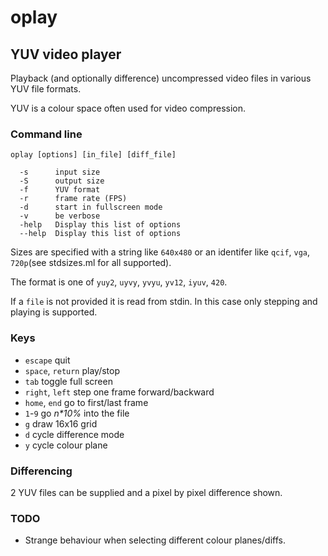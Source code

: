 # oplay

## YUV video player 

Playback (and optionally difference) uncompressed video files in various YUV file formats.

YUV is a colour space often used for video compression.

### Command line

```
oplay [options] [in_file] [diff_file]

  -s      input size
  -S      output size
  -f      YUV format
  -r      frame rate (FPS)
  -d      start in fullscreen mode
  -v      be verbose
  -help   Display this list of options
  --help  Display this list of options
```

Sizes are specified with a string like `640x480` or an identifer 
like `qcif`, `vga`, `720p`(see stdsizes.ml for all supported).

The format is one of `yuy2`, `uyvy`, `yvyu`, `yv12`, `iyuv`, `420`.

If a `file` is not provided it is read from stdin.  In this case
only stepping and playing is supported.

### Keys

* `escape` quit
* `space`, `return` play/stop
* `tab` toggle full screen
* `right`, `left` step one frame forward/backward
* `home`, `end` go to first/last frame
* `1`-`9` go _n\*10%_ into the file
* `g` draw 16x16 grid
* `d` cycle difference mode
* `y` cycle colour plane

### Differencing 

2 YUV files can be supplied and a pixel by pixel difference shown.

### TODO

* Strange behaviour when selecting different colour planes/diffs.

